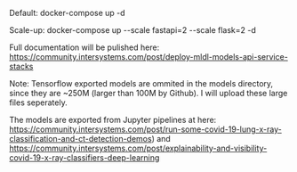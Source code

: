 
Default: docker-compose up -d

Scale-up: docker-compose up --scale fastapi=2 --scale flask=2 -d

Full documentation will be pulished here:
https://community.intersystems.com/post/deploy-mldl-models-api-service-stacks



Note: Tensorflow exported models are ommited in the models directory, since they are ~250M (larger than 100M by Github). I will upload these large files seperately.  

The models are exported from Jupyter pipelines at here:
https://community.intersystems.com/post/run-some-covid-19-lung-x-ray-classification-and-ct-detection-demos) and 
https://community.intersystems.com/post/explainability-and-visibility-covid-19-x-ray-classifiers-deep-learning
